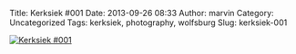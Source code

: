 Title: Kerksiek #001
Date: 2013-09-26 08:33
Author: marvin
Category: Uncategorized
Tags: kerksiek, photography, wolfsburg
Slug: kerksiek-001

[![Kerksiek
\#001](https://farm3.staticflickr.com/2850/9929523756_b3fb5839a4_b.jpg)](http://www.flickr.com/photos/marvinxsteadfast/9929523756/ "Kerksiek #001 by marvinxsteadfast, on Flickr")

